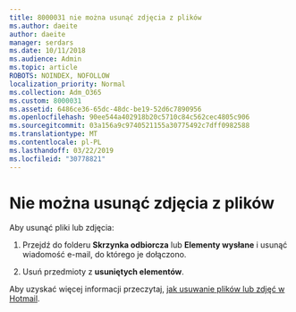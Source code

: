 ```yaml
---
title: 8000031 nie można usunąć zdjęcia z plików
ms.author: daeite
author: daeite
manager: serdars
ms.date: 10/11/2018
ms.audience: Admin
ms.topic: article
ROBOTS: NOINDEX, NOFOLLOW
localization_priority: Normal
ms.collection: Adm_O365
ms.custom: 8000031
ms.assetid: 6486ce36-65dc-48dc-be19-52d6c7890956
ms.openlocfilehash: 90ee544a402918b20c5710c84c562cec4805c906
ms.sourcegitcommit: 03a156a9c9740521155a30775492c7dff0982588
ms.translationtype: MT
ms.contentlocale: pl-PL
ms.lasthandoff: 03/22/2019
ms.locfileid: "30778821"
---
```

# <a name="unable-to-delete-photos-from-files"></a>Nie można usunąć zdjęcia z plików

Aby usunąć pliki lub zdjęcia:
  
1. Przejdź do folderu **Skrzynka odbiorcza** lub **Elementy wysłane** i usunąć wiadomość e-mail, do którego je dołączono. 
    
2. Usuń przedmioty z **usuniętych elementów**. 
    
Aby uzyskać więcej informacji przeczytaj, [jak usuwanie plików lub zdjęć w Hotmail](https://support.office.com/article/bae0531f-040f-4c42-90b9-786ca718c16d.aspx).
  

